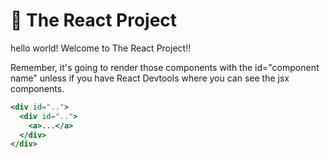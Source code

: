 # :rainbow: The React Project

hello world!
Welcome to The React Project!!

Remember, it's going to render those components with the id="component name" unless if you have React Devtools where you can see the jsx components.

```jsx
<div id="..">
  <div id="..">
    <a>...</a>
  </div>
</div>
```
